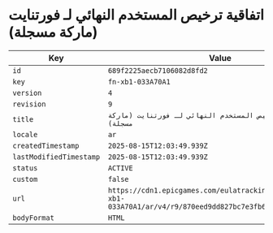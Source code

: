 # اتفاقية ترخيص المستخدم النهائي لـ فورتنايت (ماركة مسجلة)

| Key | Value |
| --- | ----- |
| `id` | `689f2225aecb7106082d8fd2` |
| `key` | `fn-xb1-033A70A1` |
| `version` | `4` |
| `revision` | `9` |
| `title` | `اتفاقية ترخيص المستخدم النهائي لـ فورتنايت (ماركة مسجلة)` |
| `locale` | `ar` |
| `createdTimestamp` | `2025-08-15T12:03:49.939Z` |
| `lastModifiedTimestamp` | `2025-08-15T12:03:49.939Z` |
| `status` | `ACTIVE` |
| `custom` | `false` |
| `url` | `https://cdn1.epicgames.com/eulatracking-download/fn-xb1-033A70A1/ar/v4/r9/870eed9dd827bc7e3fb6af9be50fc6ac.pdf` |
| `bodyFormat` | `HTML` |
